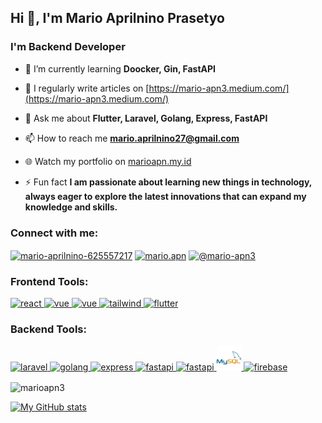 <h2 align="left">Hi 👋, I'm Mario Aprilnino Prasetyo</h1>
<h3 align="left">I'm Backend Developer</h3>

- 🌱 I’m currently learning **Doocker, Gin, FastAPI**

- 📝 I regularly write articles on [https://mario-apn3.medium.com/](https://mario-apn3.medium.com/)

- 💬 Ask me about **Flutter, Laravel, Golang, Express, FastAPI**

- 📫 How to reach me **mario.aprilnino27@gmail.com**

- 🌐 Watch my portfolio on <a href="marioapn.my.id" target="_blank">marioapn.my.id</a>

- ⚡ Fun fact **I am passionate about learning new things in technology, always eager to explore the latest innovations that can expand my knowledge and skills.**

<h3 align="left">Connect with me:</h3>
<p align="left">
<a href="https://linkedin.com/in/mario-aprilnino-625557217" target="blank"><img align="center" src="https://raw.githubusercontent.com/rahuldkjain/github-profile-readme-generator/master/src/images/icons/Social/linked-in-alt.svg" alt="mario-aprilnino-625557217" height="30" width="40" /></a>
<a href="https://instagram.com/mario.apn" target="blank"><img align="center" src="https://raw.githubusercontent.com/rahuldkjain/github-profile-readme-generator/master/src/images/icons/Social/instagram.svg" alt="mario.apn" height="30" width="40" /></a>
<a href="https://medium.com/@mario-apn3" target="blank"><img align="center" src="https://raw.githubusercontent.com/rahuldkjain/github-profile-readme-generator/master/src/images/icons/Social/medium.svg" alt="@mario-apn3" height="30" width="40" /></a>
</p>

<h3 align="left">Frontend Tools:</h3>
<p align="left"> 
  
<a href="" target="_blank" rel="noreferrer"> <img src="https://marioapn.my.id/images/react.svg" alt="react" width="40" height="40"/> </a>
<a href="" target="_blank" rel="noreferrer"> <img src="https://marioapn.my.id/images/vue.svg" alt="vue" width="40" height="40"/> </a>
<a href="" target="_blank" rel="noreferrer"> <img src="https://marioapn.my.id/images/alpine.svg" alt="vue" width="40" height="40"/> </a>
<a href="https://tailwindcss.com/" target="_blank" rel="noreferrer"> <img src="https://www.vectorlogo.zone/logos/tailwindcss/tailwindcss-icon.svg" alt="tailwind" width="40" height="40"/> </a> 
<a href="https://flutter.dev" target="_blank" rel="noreferrer"> <img src="https://www.vectorlogo.zone/logos/flutterio/flutterio-icon.svg" alt="flutter" width="40" height="40"/> </a> 

<h3 align="left">Backend Tools:</h3>
<p align="left"> 

<a href="https://laravel.com/" target="_blank" rel="noreferrer"> <img src="https://marioapn.my.id/images/laravel.svg" alt="laravel" width="40" height="40"/> </a> 
<a href="" target="_blank" rel="noreferrer"> <img src="https://marioapn.my.id/images/golang.svg" alt="golang" width="40" height="40"/> </a> 
<a href="https://laravel.com/" target="_blank" rel="noreferrer"> <img src="https://marioapn.my.id/images/expressjs.svg" alt="express" width="40" height="40"/> </a> 
<a href="" target="_blank" rel="noreferrer"> <img src="https://marioapn.my.id/images/fastapi.svg" alt="fastapi" width="40" height="40"/> </a> 
<a href="" target="_blank" rel="noreferrer"> <img src="https://marioapn.my.id/images/postgresql.svg" alt="fastapi" width="40" height="40"/> </a> 
<a href="https://www.mysql.com/" target="_blank" rel="noreferrer"> <img src="https://raw.githubusercontent.com/devicons/devicon/master/icons/mysql/mysql-original-wordmark.svg" alt="mysql" width="40" height="40"/> </a> 
<a href="https://firebase.google.com/" target="_blank" rel="noreferrer"> <img src="https://www.vectorlogo.zone/logos/firebase/firebase-icon.svg" alt="firebase" width="40" height="40"/> </a>


<p><img align="center" src="https://github-readme-streak-stats.herokuapp.com/?user=marioapn3&theme=dark" alt="marioapn3" /></p>

[![My GitHub stats](https://github-readme-stats.vercel.app/api?username=marioapn3&count_private=true&show_icons=true&theme=dark)](https://github.com/anuraghazra/github-readme-stats)

